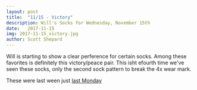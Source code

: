 ```yaml
---
layout: post
title:  "11/15 - Victory"
description: Will's Socks for Wednesday, November 15th
date:   2017-11-15
img: 2017-11-15_victory.jpg
author: Scott Shepard
---
```


Will is starting to show a clear perference for certain socks. Among these
favorites is definitely this victory/peace pair. This isht efourth time we've
seen these socks, only the second sock pattern to break the 4x wear mark.

These were last ween just [last Monday](/victory-3/)
